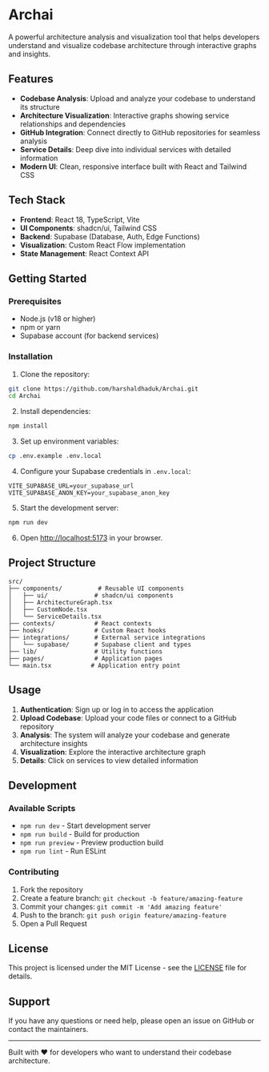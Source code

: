 # Archai

A powerful architecture analysis and visualization tool that helps developers understand and visualize codebase architecture through interactive graphs and insights.

## Features

- **Codebase Analysis**: Upload and analyze your codebase to understand its structure
- **Architecture Visualization**: Interactive graphs showing service relationships and dependencies
- **GitHub Integration**: Connect directly to GitHub repositories for seamless analysis
- **Service Details**: Deep dive into individual services with detailed information
- **Modern UI**: Clean, responsive interface built with React and Tailwind CSS

## Tech Stack

- **Frontend**: React 18, TypeScript, Vite
- **UI Components**: shadcn/ui, Tailwind CSS
- **Backend**: Supabase (Database, Auth, Edge Functions)
- **Visualization**: Custom React Flow implementation
- **State Management**: React Context API

## Getting Started

### Prerequisites

- Node.js (v18 or higher)
- npm or yarn
- Supabase account (for backend services)

### Installation

1. Clone the repository:
```bash
git clone https://github.com/harshaldhaduk/Archai.git
cd Archai
```

2. Install dependencies:
```bash
npm install
```

3. Set up environment variables:
```bash
cp .env.example .env.local
```

4. Configure your Supabase credentials in `.env.local`:
```env
VITE_SUPABASE_URL=your_supabase_url
VITE_SUPABASE_ANON_KEY=your_supabase_anon_key
```

5. Start the development server:
```bash
npm run dev
```

6. Open [http://localhost:5173](http://localhost:5173) in your browser.

## Project Structure

```
src/
├── components/          # Reusable UI components
│   ├── ui/             # shadcn/ui components
│   ├── ArchitectureGraph.tsx
│   ├── CustomNode.tsx
│   └── ServiceDetails.tsx
├── contexts/           # React contexts
├── hooks/              # Custom React hooks
├── integrations/       # External service integrations
│   └── supabase/       # Supabase client and types
├── lib/                # Utility functions
├── pages/              # Application pages
└── main.tsx           # Application entry point
```

## Usage

1. **Authentication**: Sign up or log in to access the application
2. **Upload Codebase**: Upload your code files or connect to a GitHub repository
3. **Analysis**: The system will analyze your codebase and generate architecture insights
4. **Visualization**: Explore the interactive architecture graph
5. **Details**: Click on services to view detailed information

## Development

### Available Scripts

- `npm run dev` - Start development server
- `npm run build` - Build for production
- `npm run preview` - Preview production build
- `npm run lint` - Run ESLint

### Contributing

1. Fork the repository
2. Create a feature branch: `git checkout -b feature/amazing-feature`
3. Commit your changes: `git commit -m 'Add amazing feature'`
4. Push to the branch: `git push origin feature/amazing-feature`
5. Open a Pull Request

## License

This project is licensed under the MIT License - see the [LICENSE](LICENSE) file for details.

## Support

If you have any questions or need help, please open an issue on GitHub or contact the maintainers.

---

Built with ❤️ for developers who want to understand their codebase architecture.
